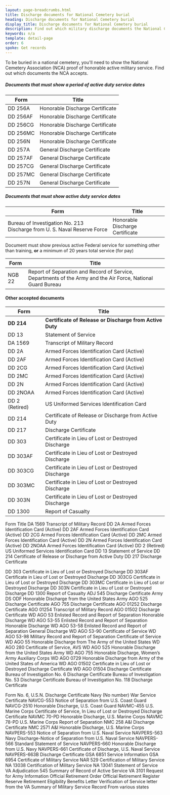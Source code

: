 ```yaml
---
layout: page-breadcrumbs.html
title: Discharge documents for National Cemetery burial 
heading: Discharge documents for National Cemetery burial 
display_title: Discharge documents for National Cemetery burial 
description: Find out which military discharge documents the National Cemetery Association accepts for burial in a national cemetery. 
keywords: n/a
template: detail-page
order: 6
spoke: Get records
---
```


<div class='va-introtext'>
  
To be buried in a national cemetery, you'll need to show the National Cemetery Association (NCA) proof of honorable active military service. Find out which documents the NCA accepts.

</div>

##### Documents that must show a period of active duty service dates


| Form     | Title                           |
|----------|---------------------------------|
| DD 256A  | Honorable Discharge Certificate |
| DD 256AF | Honorable Discharge Certificate |
| DD 256CG | Honorable Discharge Certificate |
| DD 256MC | Honorable Discharge Certificate |
| DD 256N  | Honorable Discharge Certificate |
| DD 257A  | General Discharge Certificate   |
| DD 257AF | General Discharge Certificate   |
| DD 257CG | General Discharge Certificate   |
| DD 257MC | General Discharge Certificate   |
| DD 257N  | General Discharge Certificate   |

##### Documents that must show active duty service dates

| Form     | Title                           |
|----------|---------------------------------|
| Bureau of Investigation No. 213	Discharge from U. S. Naval Reserve Force  | Honorable Discharge Certificate |


Document must show previous active Federal service for something other than training, **or**
a minimum of 20 years total service (for pay)

| Form     | Title                           |
|----------|---------------------------------|
| NGB 22  | Report of Separation and Record of Service, Departments of the Army and the Air Force, National Guard Bureau |

#### Other accepted documents

| Form           | Title                                                    |
|----------------|----------------------------------------------------------|
| **DD 214**     | **Certificate of Release or Discharge from Active Duty** |
| DD 13          | Statement of Service                                     |
| DA 1569        | Transcript of Military Record                            |
| DD 2A          | Armed Forces Identification Card (Active)                |
| DD 2AF         | Armed Forces Identification Card (Active)                |
| DD 2CG         | Armed Forces Identification Card (Active)                |
| DD 2MC         | Armed Forces Identification Card (Active)                |
| DD 2N          | Armed Forces Identification Card (Active)                |
| DD 2NOAA       | Armed Forces Identification Card (Active)                |
| DD 2 (Retired) | US Uniformed Services Identification Card                |
| DD 214         | Certificate of Release or Discharge from Active Duty     |
| DD 217         | Discharge Certificate                                    |
| DD 303         | Certificate in Lieu of Lost or Destroyed Discharge       |
| DD 303AF       | Certificate in Lieu of Lost or Destroyed Discharge       |
| DD 303CG       | Certificate in Lieu of Lost or Destroyed Discharge       |
| DD 303MC       | Certificate in Lieu of Lost or Destroyed Discharge       |
| DD 303N        | Certificate in Lieu of Lost or Destroyed Discharge       |
| DD 1300        | Report of Casualty                                       |

Form	Title
DA 1569	Transcript of Military Record
DD 2A	Armed Forces Identification Card (Active)
DD 2AF	Armed Forces Identification Card (Active)
DD 2CG	Armed Forces Identification Card (Active)
DD 2MC	Armed Forces Identification Card (Active)
DD 2N	Armed Forces Identification Card (Active)
DD 2NOAA	Armed Forces Identification Card (Active)
DD 2 (Retired)	US Uniformed Services Identification Card
DD 13	Statement of Service
DD 214	Certificate of Release or Discharge from Active Duty
DD 217	Discharge Certificate

DD 303	Certificate in Lieu of Lost or Destroyed Discharge
DD 303AF	Certificate in Lieu of Lost or Destroyed Discharge
DD 303CG	Certificate in Lieu of Lost or Destroyed Discharge
DD 303MC	Certificate in Lieu of Lost or Destroyed Discharge
DD 303N	Certificate in Lieu of Lost or Destroyed Discharge
DD 1300	Report of Casualty
ADJ 545	Discharge Certificate
Army DS ODF	Honorable Discharge from the United States Army
AGO 525	Discharge Certificate
AGO 755	Discharge Certificate
AGO 01252	Discharge Certificate
AGO 01254	Transcript of Military Record
AGO 01502	Discharge Certificate
WD AGO 53	Enlisted Record and Report of Separation Honorable Discharge
WD AGO 53-55	Enlisted Record and Report of Separation Honorable Discharge
WD AGO 53-58	Enlisted Record and Report of Separation General Discharge
WD AGO 53-90	Certificate of Service
WD AGO 53-98	Military Record and Report of Separation Certificate of Service
WD AGO 55	Honorable Discharge from The Army of the United States
WD AGO 280	Certificate of Service, AVS
WD AGO 525	Honorable Discharge from the United States Army
WD AGO 755	Honorable Discharge, Women’s Army Auxiliary Corps
WD AGO 0729	Honorable Discharge from Army of the United States of America
WD AGO 01502	Certificate in Lieu of Lost or Destroyed Discharge Certificate
WD AGO 01504	Discharge Certificate
Bureau of Investigation No. 6	Discharge Certificate
Bureau of Investigation No. 53	Discharge Certificate
Bureau of Investigation No. 118	Discharge Certificate

Form No. 6, U.S.N.	Discharge Certificate
Navy (No number)	War Service Certificate
NAVCG-553	Notice of Separation from U.S. Coast Guard
NAVCG-2510	Honorable Discharge, U.S. Coast Guard
NAVMC-455	U.S. Marine Corps Certificate of Service, In Lieu of Lost or Destroyed Discharge Certificate
NAVMC 70-PD	Honorable Discharge, U.S. Marine Corps
NAVMC 78-PD	U.S. Marine Corps Report of Separation
NMC 258 A&I	Discharge Certificate
NMC 2571 A&I	Honorable Discharge, U.S. Marine Corps
NAVPERS-553	Notice of Separation from U.S. Naval Service
NAVPERS-563	Navy Discharge-Notice of Separation from U.S. Naval Service
NAVPERS-566	Standard Statement of Service
NAVPERS-660	Honorable Discharge from U.S. Navy
NAVPERS-661	Certificate of Discharge, U.S. Naval Service
NAVPERS-663B	Discharge Certificate
GSA 6851	Service Information
GSA 6954	Certificate of Military Service
NAR 529	Certification of Military Service
NA 13038	Certification of Military Service
NA 13041	Statement of Service
VA Adjudication 545	Summary of Record of Active Service
VA 3101	Request for Army Information
 	Official Retirement Order
 	Official Retirement Register
 	Reserve Retirement Eligibility Benefits Letter
 	Verification of Service letter from the VA
 	Summary of Military Service Record From various states
